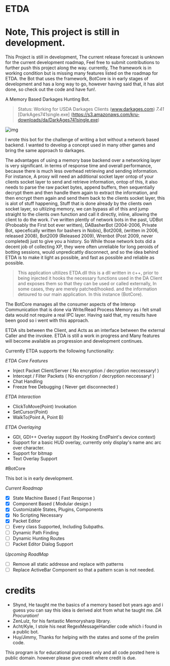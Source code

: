 # ETDA

# Note, This project is still in development. 
This Project is still in development, The current release forecast is unknown for the current
development roadmap, Feel free to submit contributions to further push this project along the way.
currently, The framework is in working condition but is missing many features listed on the roadmap for ETDA.
the Bot that uses the framework, BotCore is in early stages of development and has a long way to go, however having said that,
it has alot done, so check out the code and have fun!.

A Memory Based Darkages Hunting Bot.

> Status: Working for USDA Darkages Clients (www.darkages.com) *7.41*
[DarkAges741single.exe] (https://s3.amazonaws.com/kru-downloads/da/DarkAges741single.exe)

![img](http://s32.postimg.org/ok7drfpqd/etda.png)

I wrote this bot for the challenge of writing a bot without a network based backend.
I wanted to develop a concept used in many other games and bring the same approach to darkages.

The advantages of using a memory base backend over a networking layer is very significant.
in terms of response time and overall performance, because there is much less overhead retrieving and sending information.
For instance, A proxy will need an additional socket layer ontop of your clients socket layer to send and retrieve information,
ontop of this, it also needs to parse the raw packet bytes, append buffers, then sequentially decrypt them and then handle them again to extract the information, and then encrypt them again and send them back to the clients socket layer,
this is alot of stuff happening, Stuff that is done already by the clients own socket layer, so ultiizing memory, we can bypass
all of this and jump straight to the clients own function and call it directly, inline, allowing the client to do the work.
I've written plently of network bots in the past,  UDBot (Proboably the First bot ever written), DABasherBot (2004-2006, Private Bot, specefically written for bashers in Nobis), Bot2008, (written in 2006, released 2008), Bot2009 (Released 2009), Wrenbot (Post 2009, never completed) just to give you a history. So While those network bots did a decent job of collecting XP, they were often unreliable for long peroids of botting sessions, would unpredicattly disconnect, and so the idea behind ETDA is to make it light as possible, and fast as possible and reliable as possible.


> This application ultilizes ETDA.dll
this is a dll written in c++, prior to being injected it hooks the necessary functions used in the DA Client
and exposes them so that they can be used or called externally, In some cases, they are merely patched/hooked.
and the information detoured to our main application. In this instance (BotCore).

The BotCore manages all the consumer aspects of the Interop Communication that is done via Write/Read Process Memory
as i felt small data would not require a real IPC layer. Having said that, my results have been good so i went with this approach.

ETDA sits between the Client, and Acts as an interface between the external Caller and the invokee.
ETDA is still a work in progress and Many features will become available as progression and development continues.

Currently ETDA supports the following functionality:

*ETDA Core Features*
- Inject Packet Client/Server   ( No encryption / decryption neccessary! )
- Intercept / Filter Packets    ( No encryption / decryption neccessary! )
- Chat Handling
- Freeze free Debugging         ( Never get disconnected )


*ETDA Interaction*
- ClickToMove(Point) Invokation
- SetCursor(Point)
- WalkTo(Point A, Point B)

*ETDA Overlaying*
- GDI, GDI++ Overlay support (by Hooking EndPaint's device context)
- Support for a basic HUD overlay, currently only display's name anc arc over character.
- Support for bitmap
- Text Overlay Support


#BotCore

This bot is in early development.

*Current Roadmap*
- [x] State Machine Based   ( Fast Response  )
- [x] Component Based       ( Modular design )
- [x] Customizable States, Plugins, Components
- [x] No Scripting Necessary
- [x] Packet Editor
- [ ] Every class Supported, Including Subpaths.
- [ ] Dynamic Path Finding
- [ ] Dynamic Hunting Routes
- [ ] Packet Editor Dialog Support

*Upcoming RoadMap*
- [ ] Remove all static addresse and replace with patterns
- [ ] Replace ActiveBar Component so that a pattern scan is not needed.

# credits

- Shynd, He taught me the basics of a memory based bot years ago and i guess you can say this idea is derived alot from what he taught me. *DA Procuration!*
- ZenLulz, for his fantastic Memorysharp library.
- Acht/Kyle, I stole his neat RegexMessageHandler code which i found in a public bot.
- Huy/Jimmy, Thanks for helping with the states and some of the prelim code.

This program is for educational purposes only and all code posted here is public domain.
however please give credit where credit is due.

